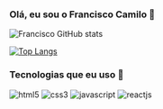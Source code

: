 ### Olá, eu sou o Francisco Camilo 👋

![Francisco GitHub stats](https://github-readme-stats.vercel.app/api?username=francisco99camilo&show_icons=true&theme=radical)

[![Top Langs](https://github-readme-stats.vercel.app/api/top-langs/?username=francisco99camilo)](https://github.com/anuraghazra/github-readme-stats)

### Tecnologias que eu uso 🚀

  <div style="display: inline-block;">
        <img aling="center"  alt="html5"src="https://img.shields.io/badge/HTML5-E34F26?style=for-the-badge&logo=html5&logoColor=white" />
        <img aling="center"  alt="css3"src="https://img.shields.io/badge/CSS3-1572B6?style=for-the-badge&logo=css3&logoColor=white" />
        <img aling="center"  alt="javascript"src="https://img.shields.io/badge/JavaScript-323330?style=for-the-badge&logo=javascript&logoColor=F7DF1E" />
        <img aling="center"  alt="reactjs"src="https://img.shields.io/badge/React-20232A?style=for-the-badge&logo=react&logoColor=61DAFB" />
        </div>

